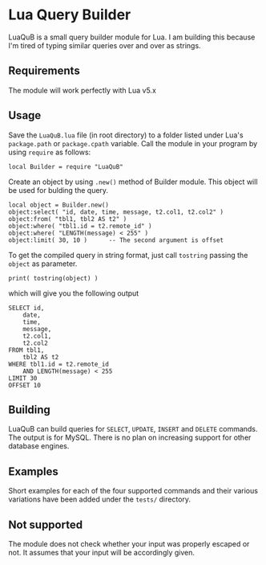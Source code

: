 Lua Query Builder
=================

LuaQuB is a small query builder module for Lua. I am building this because I'm tired of typing similar queries over and over as strings.

## Requirements

The module will work perfectly with Lua v5.x

## Usage

Save the `LuaQuB.lua` file (in root directory) to a folder listed under Lua's `package.path` or `package.cpath` variable. Call the module in your program by using `require` as follows:

    local Builder = require "LuaQuB"
Create an object by using `.new()` method of Builder module. This object will be used for bulding the query.

    local object = Builder.new()
    object:select( "id, date, time, message, t2.col1, t2.col2" )
    object:from( "tbl1, tbl2 AS t2" )
    object:where( "tbl1.id = t2.remote_id" )
    object:where( "LENGTH(message) < 255" )
    object:limit( 30, 10 )		-- The second argument is offset
To get the compiled query in string format, just call `tostring` passing the `object` as parameter.

    print( tostring(object) )
which will give you the following output

    SELECT id,
    	date,
    	time,
    	message,
    	t2.col1,
    	t2.col2
    FROM tbl1,
    	tbl2 AS t2
    WHERE tbl1.id = t2.remote_id
    	AND LENGTH(message) < 255
    LIMIT 30
    OFFSET 10

## Building

LuaQuB can build queries for `SELECT`, `UPDATE`, `INSERT` and `DELETE` commands. The output is for MySQL. There is no plan on increasing support for other database engines.

## Examples

Short examples for each of the four supported commands and their various variations have been added under the `tests/` directory.

## Not supported

The module does not check whether your input was properly escaped or not. It assumes that your input will be accordingly given.
